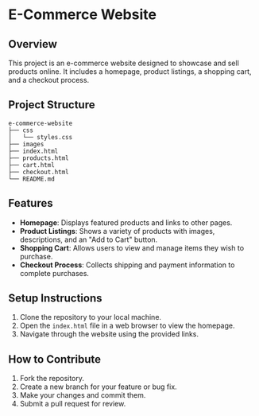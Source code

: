 # E-Commerce Website

## Overview
This project is an e-commerce website designed to showcase and sell products online. It includes a homepage, product listings, a shopping cart, and a checkout process.

## Project Structure
```
e-commerce-website
├── css
│   └── styles.css
├── images
├── index.html
├── products.html
├── cart.html
├── checkout.html
└── README.md
```

## Features
- **Homepage**: Displays featured products and links to other pages.
- **Product Listings**: Shows a variety of products with images, descriptions, and an "Add to Cart" button.
- **Shopping Cart**: Allows users to view and manage items they wish to purchase.
- **Checkout Process**: Collects shipping and payment information to complete purchases.

## Setup Instructions
1. Clone the repository to your local machine.
2. Open the `index.html` file in a web browser to view the homepage.
3. Navigate through the website using the provided links.

## How to Contribute
1. Fork the repository.
2. Create a new branch for your feature or bug fix.
3. Make your changes and commit them.
4. Submit a pull request for review.